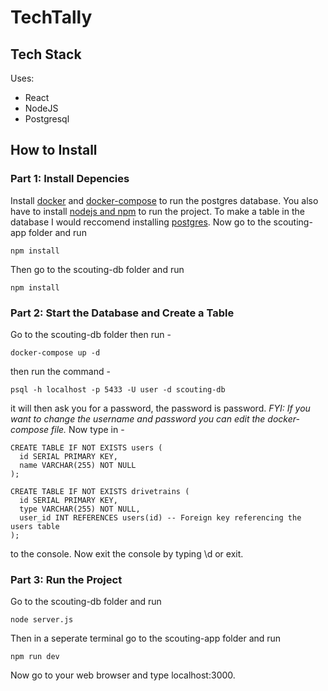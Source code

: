 # TechTally

## Tech Stack
Uses:
- React
- NodeJS
- Postgresql

## How to Install

### Part 1: Install Depencies

Install [docker](https://docs.docker.com/engine/install/) and [docker-compose](https://docs.docker.com/compose/install/) to run the postgres database.
You also have to install [nodejs and npm](https://docs.npmjs.com/downloading-and-installing-node-js-and-npm) to run the project.
To make a table in the database I would reccomend installing [postgres](https://www.postgresql.org/download/).
Now go to the scouting-app folder and run
```
npm install
```
Then go to the scouting-db folder and run
```
npm install
```
### Part 2: Start the Database and Create a Table

Go to the scouting-db folder then run -
```
docker-compose up -d
```
then run the command -
```
psql -h localhost -p 5433 -U user -d scouting-db
```
it will then ask you for a password, the password is password.
*FYI: If you want to change the username and password you can edit the docker-compose file.*
Now type in -
```
CREATE TABLE IF NOT EXISTS users (
  id SERIAL PRIMARY KEY,
  name VARCHAR(255) NOT NULL
);

CREATE TABLE IF NOT EXISTS drivetrains (
  id SERIAL PRIMARY KEY,
  type VARCHAR(255) NOT NULL,
  user_id INT REFERENCES users(id) -- Foreign key referencing the users table
);
```
to the console. Now exit the console by typing \d or exit.

### Part 3: Run the Project

Go to the scouting-db folder and run 
```
node server.js
```
Then in a seperate terminal go to the scouting-app folder and run
```
npm run dev
```
Now go to your web browser and type localhost:3000.
